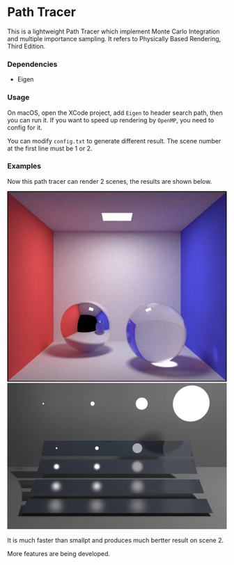 # Path Tracer

This is a lightweight Path Tracer which implement Monte Carlo Integration and multiple importance sampling. It refers to Physically Based Rendering, Third Edition.

### Dependencies

* Eigen

### Usage

On macOS, open the XCode project, add `Eigen` to header search path, then you can run it. If you want to speed up rendering by `OpenMP`, you need to config for it. 

You can modify `config.txt` to generate different result. The scene number at the first line must be 1 or 2.

### Examples

Now this path tracer can render 2 scenes, the results are shown below.

![](./PathTracer/result/cbox-mis-1024-10-2956s.png) ![](./PathTracer/result/veach-mis-1024-10-1122s.png '描述')



It is much faster than smallpt and produces much bertter result on scene 2.

More features are being developed.
